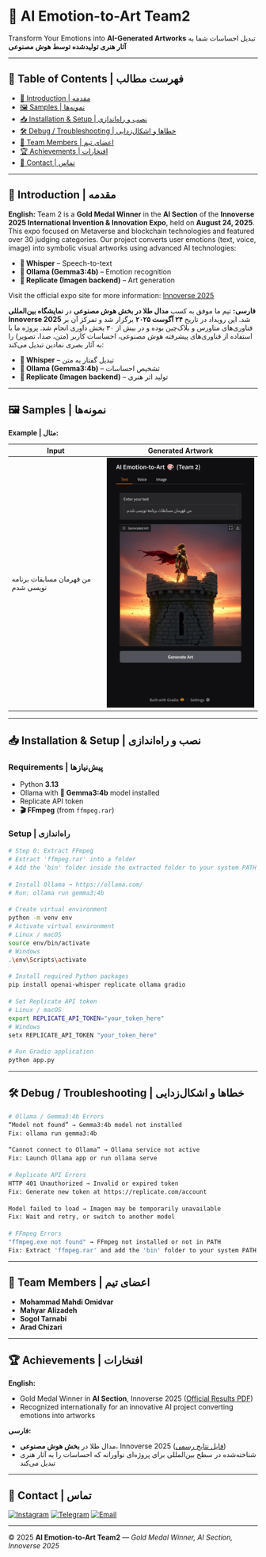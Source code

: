 # 🎨 AI Emotion-to-Art Team2

Transform Your Emotions into **AI-Generated Artworks**
تبدیل احساسات شما به **آثار هنری تولیدشده توسط هوش مصنوعی**

---

## 📌 Table of Contents | فهرست مطالب

* [👋 Introduction | مقدمه](#introduction)
* [🖼️ Samples | نمونه‌ها](#samples)
* [📥 Installation & Setup | نصب و راه‌اندازی](#installation-setup)
* [🛠️ Debug / Troubleshooting | خطاها و اشکال‌زدایی](#debug-troubleshooting)
* [👥 Team Members | اعضای تیم](#team-members)
* [🏆 Achievements | افتخارات](#achievements)
* [📱 Contact | تماس](#contact)

---

<a id="introduction"></a>

## 👋 Introduction | مقدمه

**English:**
Team 2 is a **Gold Medal Winner** in the **AI Section** of the **Innoverse 2025 International Invention & Innovation Expo**, held on **August 24, 2025**. This expo focused on Metaverse and blockchain technologies and featured over 30 judging categories. Our project converts user emotions (text, voice, image) into symbolic visual artworks using advanced AI technologies:

* **🎤 Whisper** – Speech-to-text
* **🧠 Ollama (Gemma3:4b)** – Emotion recognition
* **🎨 Replicate (Imagen backend)** – Art generation

Visit the official expo site for more information: [Innoverse 2025](http://innoverse.world)

**فارسی:**
تیم ما موفق به کسب **مدال طلا در بخش هوش مصنوعی** در **نمایشگاه بین‌المللی Innoverse 2025** شد. این رویداد در تاریخ **۲۴ آگوست ۲۰۲۵** برگزار شد و تمرکز آن بر فناوری‌های متاورس و بلاک‌چین بوده و در بیش از ۳۰ بخش داوری انجام شد. پروژه ما با استفاده از فناوری‌های پیشرفته هوش مصنوعی، احساسات کاربر (متن، صدا، تصویر) را به آثار بصری نمادین تبدیل می‌کند:

* **🎤 Whisper** – تبدیل گفتار به متن
* **🧠 Ollama (Gemma3:4b)** – تشخیص احساسات
* **🎨 Replicate (Imagen backend)** – تولید اثر هنری

---

<a id="samples"></a>

## 🖼️ Samples | نمونه‌ها

**Example | مثال:**

| Input                              | Generated Artwork                                   |
| ---------------------------------- | --------------------------------------------------- |
| من قهرمان مسابقات برنامه نویسی شدم | <img src="1.png" alt="Sample Artwork" width="400"/> |

---

<a id="installation-setup"></a>

## 📥 Installation & Setup | نصب و راه‌اندازی

### Requirements | پیش‌نیازها

* Python **3.13**
* Ollama with **🧠 Gemma3:4b** model installed
* Replicate API token
* **🎬 FFmpeg** (from `ffmpeg.rar`)

### Setup | راه‌اندازی

```bash
# Step 0: Extract FFmpeg
# Extract 'ffmpeg.rar' into a folder
# Add the 'bin' folder inside the extracted folder to your system PATH

# Install Ollama → https://ollama.com/
# Run: ollama run gemma3:4b

# Create virtual environment
python -m venv env
# Activate virtual environment
# Linux / macOS
source env/bin/activate
# Windows
.\env\Scripts\activate

# Install required Python packages
pip install openai-whisper replicate ollama gradio

# Set Replicate API token
# Linux / macOS
export REPLICATE_API_TOKEN="your_token_here"
# Windows
setx REPLICATE_API_TOKEN "your_token_here"

# Run Gradio application
python app.py
```

---

<a id="debug-troubleshooting"></a>

## 🛠️ Debug / Troubleshooting | خطاها و اشکال‌زدایی

```bash
# Ollama / Gemma3:4b Errors
“Model not found” → Gemma3:4b model not installed
Fix: ollama run gemma3:4b

“Cannot connect to Ollama” → Ollama service not active
Fix: Launch Ollama app or run ollama serve

# Replicate API Errors
HTTP 401 Unauthorized → Invalid or expired token
Fix: Generate new token at https://replicate.com/account

Model failed to load → Imagen may be temporarily unavailable
Fix: Wait and retry, or switch to another model

# FFmpeg Errors
"ffmpeg.exe not found" → FFmpeg not installed or not in PATH
Fix: Extract 'ffmpeg.rar' and add the 'bin' folder to your system PATH
```

---

<a id="team-members"></a>

## 👥 Team Members | اعضای تیم

* **Mohammad Mahdi Omidvar**
* **Mahyar Alizadeh**
* **Sogol Tarnabi**
* **Arad Chizari**

---

<a id="achievements"></a>

## 🏆 Achievements | افتخارات

**English:**

* Gold Medal Winner in **AI Section**, Innoverse 2025 ([Official Results PDF](http://innoverse.world/innoverse%202025%20challenges%20result.pdf))
* Recognized internationally for an innovative AI project converting emotions into artworks

**فارسی:**

* مدال طلا در **بخش هوش مصنوعی**، Innoverse 2025 ([فایل نتایج رسمی](http://innoverse.world/innoverse%202025%20challenges%20result.pdf))
* شناخته‌شده در سطح بین‌المللی برای پروژه‌ای نوآورانه که احساسات را به آثار هنری تبدیل می‌کند

---

<a id="contact"></a>

## 📱 Contact | تماس

[![Instagram](https://img.shields.io/badge/Instagram-PyQubit-E4405F?style=for-the-badge\&logo=instagram\&logoColor=white)](https://instagram.com/PyQubit)
[![Telegram](https://img.shields.io/badge/Telegram-PyQubit-0088cc?style=for-the-badge\&logo=telegram\&logoColor=white)](https://t.me/PyQubit)
[![Email](https://img.shields.io/badge/Email-PyQubit%40Gmail.com-D14836?style=for-the-badge\&logo=gmail\&logoColor=white)](mailto:PyQubit@gmail.com)

---

© 2025 **AI Emotion-to-Art Team2** — *Gold Medal Winner, AI Section, Innoverse 2025*
